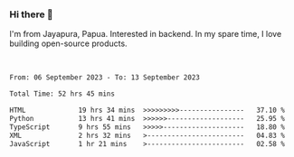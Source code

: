 ### Hi there 👋

I'm from Jayapura, Papua. Interested in backend. In my spare time, I love building open-source products.

<br>

 
 <!--START_SECTION:waka-->

```txt
From: 06 September 2023 - To: 13 September 2023

Total Time: 52 hrs 45 mins

HTML             19 hrs 34 mins  >>>>>>>>>----------------   37.10 %
Python           13 hrs 41 mins  >>>>>>-------------------   25.95 %
TypeScript       9 hrs 55 mins   >>>>>--------------------   18.80 %
XML              2 hrs 32 mins   >------------------------   04.83 %
JavaScript       1 hr 21 mins    >------------------------   02.58 %
```

<!--END_SECTION:waka-->
